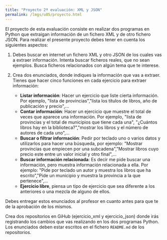 ```yaml
---
title: "Proyecto 2ª evaluación: XML y JSON"
permalink: /lmgs/u05/proyecto.html
---
```


El proyecto de esta evaluación consiste en realizar dos programas en Python que extraigan información de un fichero XML y de otro fichero JSON. Para realizar el presente proyecto debes tener en cuenta los siguientes aspectos:

1. Debes buscar en internet un fichero XML y otro JSON de los cuales vas a extraer información. Intenta buscar ficheros reales, que no sean ejemplos. Busca ficheros relacionados con algún tema que te interese.
2. Crea dos enunciados, donde indiques la información que vas a extraer. Tienes que hacer cinco funciones en cada ejercicio  para extraer información:

	* **Listar información**: Hacer un ejercicio que liste cierta información. Por ejemplo, "lista de provincias","lista los títulos de libros, año de publicación y precio",...
	* **Contar información**: Hacer un ejercicio que muestre el total de veces que aparece una información. Por ejemplo, "lista de provincias y el total de municipios que tiene cada una", "¿Cuántos libros hay en la biblioteca?","mostrar los libros y el número de autores de cada uno",...
	* **Buscar o filtrar información**: Pedir por teclado uno o varios datos y utilizarlos para hacer una búsqueda, por ejemplo: "Mostrar provincias que empiecen por una subcadena","Mostrar libros cuyo precio este entre un valor inicial y otro final",...
	* **Buscar información relacionada**: Es decir me pide buscar una información, pero muestra información relacionada a ella. Por ejemplo: "Pide por teclado un autor y muestra los libros que ha escrito","Pide un municipio y muestra la provincia a la que pertenece",...
	* **Ejercicio libre**, piensa un tipo de ejercicio que sea diferente a los anteriores o una mezcla de alguno de ellos.

Debes entregar estos enunciados al profesor en cuanto antes para que te de la aprobación de los mismos.

Crea dos repositorios en GiHub (ejercicio_xml y ejercicio_json) donde irás registrando los cambios que vas realizando en los dos programas Python. Los enunciados deben estar escritos en el fichero `README.md` de los repositorios.

